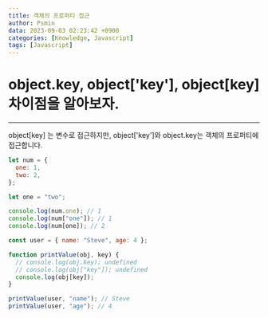 ```yaml
---
title: 객체의 프로퍼티 접근
author: Psmin
data: 2023-09-03 02:23:42 +0900
categories: [Knowledge, Javascript]
tags: [Javascript]
---
```


# object.key, object['key'], object[key] 차이점을 알아보자.

---

object[key] 는 변수로 접근하지만, object['key']와 object.key는 객체의 프로퍼티에 접근합니다.

```js
let num = {
  one: 1,
  two: 2,
};

let one = "two";

console.log(num.one); // 1
console.log(num["one"]); // 1
console.log(num[one]); // 2
```

```js
const user = { name: "Steve", age: 4 };

function printValue(obj, key) {
  // console.log(obj.key); undefined
  // console.log(obj["key"]); undefined
  console.log(obj[key]);
}

printValue(user, "name"); // Steve
printValue(user, "age"); // 4
```
